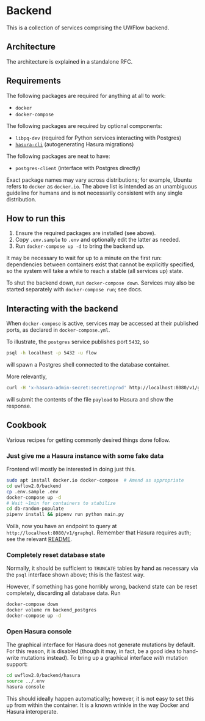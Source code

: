 # Backend

This is a collection of services comprising the UWFlow backend.

## Architecture

The architecture is explained in a standalone RFC.

## Requirements

The following packages are required for anything at all to work:

- `docker`
- `docker-compose`

The following packages are required by optional components:

- `libpq-dev` (required for Python services interacting with Postgres)
- [`hasura-cli`](https://docs.hasura.io/1.0/graphql/manual/hasura-cli/install-hasura-cli.html#install) (autogenerating Hasura migrations)

The following packages are neat to have:

- `postgres-client` (interface with Postgres directly)

Exact package names may vary across distributions;
for example, Ubuntu refers to `docker` as `docker.io`.
The above list is intended as an unambiguous guideline for humans
and is not necessarily consistent with any single distribution.

## How to run this

1. Ensure the required packages are installed (see above).
2. Copy `.env.sample` to `.env` and optionally edit the latter as needed.
3. Run `docker-compose up -d` to bring the backend up.

It may be necessary to wait for up to a minute on the first run:
dependencies between containers exist that cannot be explicitly specified,
so the system will take a while to reach a stable (all services up) state.

To shut the backend down, run `docker-compose down`.
Services may also be started separately with `docker-compose run`; see docs.

## Interacting with the backend

When `docker-compose` is active, services may be accessed
at their published ports, as declared in `docker-compose.yml`.

To illustrate, the `postgres` service publishes port `5432`, so
```sh
psql -h localhost -p 5432 -u flow
```
will spawn a Postgres shell connected to the database container.

More relevantly,
```sh
curl -H 'x-hasura-admin-secret:secretinprod' http://localhost:8080/v1/graphql -d @payload
```
will submit the contents of the file `payload` to Hasura and show the response.

## Cookbook

Various recipes for getting commonly desired things done follow.

### Just give me a Hasura instance with some fake data

Frontend will mostly be interested in doing just this.
```sh
sudo apt install docker.io docker-compose  # Amend as appropriate
cd uwflow2.0/backend
cp .env.sample .env
docker-compose up -d
# Wait ~1min for containers to stabilize
cd db-random-populate
pipenv install && pipenv run python main.py
```
Voilà, now you have an endpoint to query at `http://localhost:8080/v1/graphql`.
Remember that Hasura requires auth; see the relevant [README](hasura/README.md).

### Completely reset database state

Normally, it should be sufficient to `TRUNCATE` tables by hand
as necessary via the `psql` interface shown above; this is the fastest way.

However, if something has gone horribly wrong, backend state
can be reset completely, discarding all database data. Run
```sh
docker-compose down
docker volume rm backend_postgres
docker-compose up -d
```

### Open Hasura console

The graphical interface for Hasura does not generate mutations by default.
For this reason, it is disabled
(though it may, in fact, be a good idea to hand-write mutations instead).
To bring up a graphical interface _with_ mutation support:
```sh
cd uwflow2.0/backend/hasura
source ../.env
hasura console
```
This should ideally happen automatically;
however, it is not easy to set this up from within the container.
It is a known wrinkle in the way Docker and Hasura interoperate.
